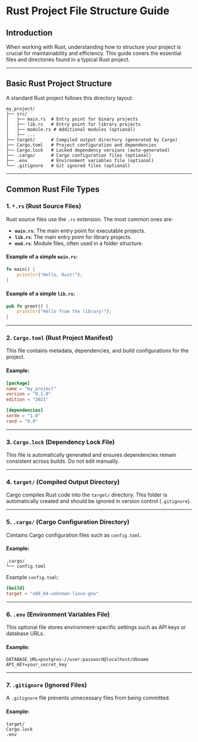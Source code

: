 # Rust Project File Structure Guide

## Introduction
When working with Rust, understanding how to structure your project is crucial for maintainability and efficiency. This guide covers the essential files and directories found in a typical Rust project.

---

## Basic Rust Project Structure
A standard Rust project follows this directory layout:

```
my_project/
├── src/
│   ├── main.rs  # Entry point for binary projects
│   ├── lib.rs   # Entry point for library projects
│   ├── module.rs # Additional modules (optional)
│   ├── ...
├── target/      # Compiled output directory (generated by Cargo)
├── Cargo.toml   # Project configuration and dependencies
├── Cargo.lock   # Locked dependency versions (auto-generated)
├── .cargo/      # Cargo configuration files (optional)
├── .env         # Environment variables file (optional)
└── .gitignore   # Git ignored files (optional)
```

---

## Common Rust File Types

### 1. `*.rs` (Rust Source Files)
Rust source files use the `.rs` extension. The most common ones are:

- **`main.rs`**: The main entry point for executable projects.
- **`lib.rs`**: The main entry point for library projects.
- **`mod.rs`**: Module files, often used in a folder structure.

#### Example of a simple `main.rs`:
```rust
fn main() {
    println!("Hello, Rust!");
}
```

#### Example of a simple `lib.rs`:
```rust
pub fn greet() {
    println!("Hello from the library!");
}
```

---

### 2. `Cargo.toml` (Rust Project Manifest)
This file contains metadata, dependencies, and build configurations for the project.

#### Example:
```toml
[package]
name = "my_project"
version = "0.1.0"
edition = "2021"

[dependencies]
serde = "1.0"
rand = "0.8"
```

---

### 3. `Cargo.lock` (Dependency Lock File)
This file is automatically generated and ensures dependencies remain consistent across builds. Do not edit manually.

---

### 4. `target/` (Compiled Output Directory)
Cargo compiles Rust code into the `target/` directory. This folder is automatically created and should be ignored in version control (`.gitignore`).

---

### 5. `.cargo/` (Cargo Configuration Directory)
Contains Cargo configuration files such as `config.toml`.

#### Example:
```
.cargo/
└── config.toml
```

Example `config.toml`:
```toml
[build]
target = "x86_64-unknown-linux-gnu"
```

---

### 6. `.env` (Environment Variables File)
This optional file stores environment-specific settings such as API keys or database URLs.

#### Example:
```
DATABASE_URL=postgres://user:password@localhost/dbname
API_KEY=your_secret_key
```

---

### 7. `.gitignore` (Ignored Files)
A `.gitignore` file prevents unnecessary files from being committed.

#### Example:
```
target/
Cargo.lock
.env